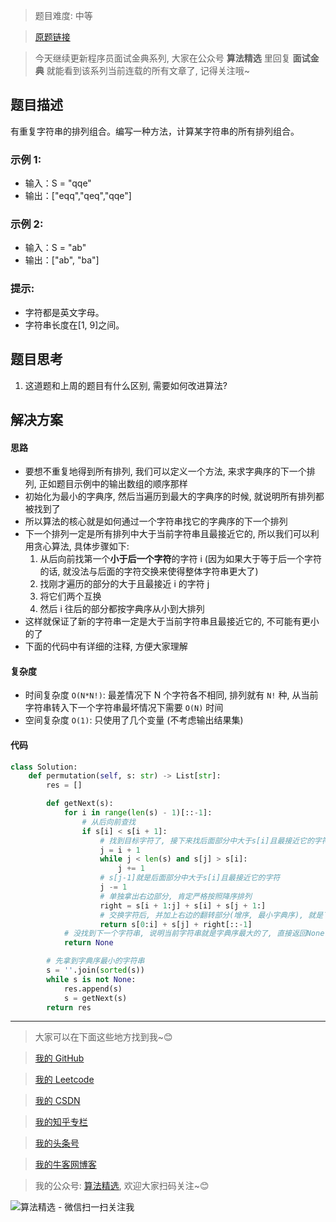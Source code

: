 > 题目难度: 中等

> [原题链接](https://leetcode-cn.com/problems/permutation-ii-lcci/)

> 今天继续更新程序员面试金典系列, 大家在公众号 **算法精选** 里回复 **面试金典** 就能看到该系列当前连载的所有文章了, 记得关注哦~

## 题目描述

有重复字符串的排列组合。编写一种方法，计算某字符串的所有排列组合。

### 示例 1:

- 输入：S = "qqe"
- 输出：["eqq","qeq","qqe"]

### 示例 2:

- 输入：S = "ab"
- 输出：["ab", "ba"]

### 提示:

- 字符都是英文字母。
- 字符串长度在[1, 9]之间。

## 题目思考

1. 这道题和上周的题目有什么区别, 需要如何改进算法?

## 解决方案

#### 思路

- 要想不重复地得到所有排列, 我们可以定义一个方法, 来求字典序的下一个排列, 正如题目示例中的输出数组的顺序那样
- 初始化为最小的字典序, 然后当遍历到最大的字典序的时候, 就说明所有排列都被找到了
- 所以算法的核心就是如何通过一个字符串找它的字典序的下一个排列
- 下一个排列一定是所有排列中大于当前字符串且最接近它的, 所以我们可以利用贪心算法, 具体步骤如下:
  1. 从后向前找第一个**小于后一个字符**的字符 i (因为如果大于等于后一个字符的话, 就没法与后面的字符交换来使得整体字符串更大了)
  2. 找刚才遍历的部分的大于且最接近 i 的字符 j
  3. 将它们两个互换
  4. 然后 i 往后的部分都按字典序从小到大排列
- 这样就保证了新的字符串一定是大于当前字符串且最接近它的, 不可能有更小的了
- 下面的代码中有详细的注释, 方便大家理解

#### 复杂度

- 时间复杂度 `O(N*N!)`: 最差情况下 N 个字符各不相同, 排列就有 `N!` 种, 从当前字符串转入下一个字符串最坏情况下需要 `O(N)` 时间
- 空间复杂度 `O(1)`: 只使用了几个变量 (不考虑输出结果集)

#### 代码

```python
class Solution:
    def permutation(self, s: str) -> List[str]:
        res = []

        def getNext(s):
            for i in range(len(s) - 1)[::-1]:
                # 从后向前查找
                if s[i] < s[i + 1]:
                    # 找到目标字符了, 接下来找后面部分中大于s[i]且最接近它的字符
                    j = i + 1
                    while j < len(s) and s[j] > s[i]:
                        j += 1
                    # s[j-1]就是后面部分中大于s[i]且最接近它的字符
                    j -= 1
                    # 单独拿出右边部分, 肯定严格按照降序排列
                    right = s[i + 1:j] + s[i] + s[j + 1:]
                    # 交换字符后, 并加上右边的翻转部分(增序, 最小字典序), 就是下一个字典序的字符串
                    return s[0:i] + s[j] + right[::-1]
            # 没找到下一个字符串, 说明当前字符串就是字典序最大的了, 直接返回None
            return None

        # 先拿到字典序最小的字符串
        s = ''.join(sorted(s))
        while s is not None:
            res.append(s)
            s = getNext(s)
        return res
```

---

> 大家可以在下面这些地方找到我~😊

> [我的 GitHub](https://github.com/zjulyx)

> [我的 Leetcode](https://leetcode-cn.com/u/suibianfahui/)

> [我的 CSDN](https://me.csdn.net/zjulyx1993)

> [我的知乎专栏](https://zhuanlan.zhihu.com/c_1242508721932464128)

> [我的头条号](https://www.toutiao.com/c/user/1090304683804520/#mid=1671643017345028)

> [我的牛客网博客](https://blog.nowcoder.net/zjulyx)

> 我的公众号: [算法精选](https://mp.weixin.qq.com/s?__biz=MzA5MDk1MjI5MA==&mid=2247484158&idx=1&sn=90176bac32cf7af40e4074c721fd8a95&chksm=900285f3a7750ce5a068c9c9773781461819633f2fd60533732637ec9520c908371ebc218d49&scene=178&cur_album_id=1386231241346859009#rd), 欢迎大家扫码关注~😊

![算法精选 - 微信扫一扫关注我](https://pic1.zhimg.com/80/v2-7c988a7b35886df51596ef23616764ac_1440w.jpg)
